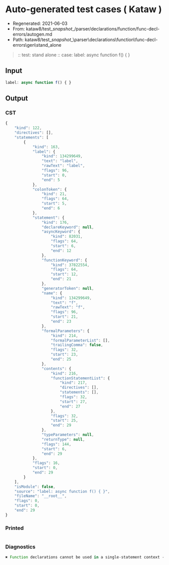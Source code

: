 # Auto-generated test cases ( Kataw )
- Regenerated: 2021-06-03
- From: kataw8/test\__snapshot__/parser/declarations/function/func-decl-errors/autogen.md
- Path: kataw8/test\__snapshot__\parser\declarations\function\func-decl-errors\gen\stand_alone
> :: test: stand alone
> :: case: label: async function f() { }
## Input

`````js
label: async function f() { }
`````
## Output

### CST

```javascript
{
    "kind": 122,
    "directives": [],
    "statements": [
        {
            "kind": 163,
            "label": {
                "kind": 134299649,
                "text": "label",
                "rawText": "label",
                "flags": 96,
                "start": 0,
                "end": 5
            },
            "colonToken": {
                "kind": 21,
                "flags": 64,
                "start": 5,
                "end": 6
            },
            "statement": {
                "kind": 176,
                "declareKeyword": null,
                "asyncKeyword": {
                    "kind": 82031,
                    "flags": 64,
                    "start": 6,
                    "end": 12
                },
                "functionKeyword": {
                    "kind": 37822554,
                    "flags": 64,
                    "start": 12,
                    "end": 21
                },
                "generatorToken": null,
                "name": {
                    "kind": 134299649,
                    "text": "f",
                    "rawText": "f",
                    "flags": 96,
                    "start": 21,
                    "end": 23
                },
                "formalParameters": {
                    "kind": 214,
                    "formalParameterList": [],
                    "trailingComma": false,
                    "flags": 32,
                    "start": 23,
                    "end": 25
                },
                "contents": {
                    "kind": 216,
                    "functionStatementList": {
                        "kind": 217,
                        "directives": [],
                        "statements": [],
                        "flags": 32,
                        "start": 27,
                        "end": 27
                    },
                    "flags": 32,
                    "start": 25,
                    "end": 29
                },
                "typeParameters": null,
                "returnType": null,
                "flags": 144,
                "start": 6,
                "end": 29
            },
            "flags": 16,
            "start": 0,
            "end": 29
        }
    ],
    "isModule": false,
    "source": "label: async function f() { }",
    "fileName": "__root__",
    "flags": 0,
    "start": 0,
    "end": 29
}
```

### Printed

```javascript

```

### Diagnostics

```javascript
✖ Function declarations cannot be used in a single-statement context - start: 6, end: 12

```

